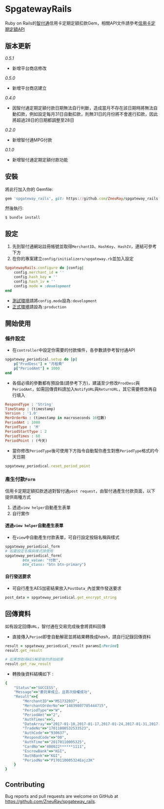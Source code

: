 # SpgatewayRails

Ruby on Rails的[智付通](https://www.spgateway.com/)信用卡定期定額扣款Gem，相關API文件請參考[信用卡定期定額API](https://www.spgateway.com/dw_files/info_api/spgateway_gateway_periodical_api_V1_0_6.pdf)

## 版本更新

*0.5.1*

* 新增平台商店修改

*0.5.0*

* 新增平台商店建立

*0.4.0*

* 因智付通定期定額付款日期無法自行判斷，造成當月不存在該日期時將無法自動扣款，例如設定每月31日自動扣款，則無31日的月份將不會進行扣款，因此將超過28日的日期都調整至28日

*0.2.0*

* 新增智付通MPG付款

*0.1.0*

* 新增智付通定期定額付款功能

## 安裝

將此行加入你的 Gemfile:

```ruby
gem 'spgateway_rails', git: https://github.com/ZneuRay/spgateway_rails.git
```

然後執行:

    $ bundle install

## 設定

1. 先到智付通網站註冊帳號並取得`MerchantID`、`HashKey`、`HashIV`，連結可參考下方
2. 在你的專案建立`config/initializers/spgateway.rb`並加入設定
    

```ruby
SpgatewayRails.configure do |config|
    config.merchant_id = ''
    config.hash_key = ''
    config.hash_iv = ''
    config.mode = :development
end
```

* [測試環境](https://cwww.spgateway.com/)請將`config.mode`設為`:development`
* [正式環境](https://www.spgateway.com/)請設為`:production`

## 開始使用

### 條件設定

* 在`controller`中設定你需要的付款條件，各參數請參考智付通API

```ruby
spgateway_periodical.setup do |p|
    p["ProdDesc"] = "月租費"
    p["PeriodAmt"] = 1000
end
```

* 各個必填的參數都有預設值(請參考下方)，建議至少修改`ProdDesc`與`PeriodAmt`，如需回傳資料請加入`NotifyURL`與`ReturnURL`，其它需要修改再自行填入

```ruby
RespondType : 'String'
TimeStamp : (timestamp)
Version : '1.0'
MerOrderNo : (timestamp in macroseconds 16位數)
PeriodAmt : 1000
PeriodType : 'M'
PeriodStartType : 2
PeriodTimes : 60
PeriodPoint : (今天)
```

* 當你修改`PeriodType`後可使用下方指令自動幫你產生對應`PeriodType`格式的今天日期

```ruby
spgateway_periodical.reset_period_point
```

### 產生付款`Form`

信用卡定期定額扣款透過對智付通`post request`，由智付通產生付款頁面，以下提供兩種方式

1. 透過`view helper`自動產生表單
2. 自行實作

#### 透過`view helper`自動產生表單

* 在`view`中自動產生付款表單，可自行設定按鈕名稱與樣式

```ruby
spgateway_periodical_form
# 如要設定名稱與樣式請使用
spgateway_periodical_form(
        btn_value: "付款",
        btn_class: "btn btn-primary")
```

#### 自行發送要求

* 可自行產生AES加密結果放入`PostData_`內並實作發送要求

```ruby
post_data = spgateway_periodical.get_encrypt_string
```

## 回傳資料

如有設定回傳`URL`，智付通在交易完成後會將資料回傳

* 直接傳入`Period`即會自動解密並將結果轉換成*hash*，請自行記錄回傳資料

```ruby
result = spgateway_periodical_result params[:Period]
result.get_result

# 如果想取得AES解密後的原始結果
result.get_raw_result
```

* 轉換後資料結構如下 :

```ruby
{
    "Status"=>"SUCCESS",
    "Message"=>"委託單成立，且首次授權成功",
    "Result"=>{
        "MerchantID"=>"MS1732037",
        "MerchantOrderNo"=>"14839807785444715",
        "PeriodType"=>"W",
        "PeriodAmt"=>"2",
        "AuthTimes"=>5,
        "DateArray"=>"2017-01-10,2017-01-17,2017-01-24,2017-01-31,2017-02-07",
        "TradeNo"=>"17011000532533523",
        "AuthCode"=>"930637",
        "RespondCode"=>"00",
        "AuthTime"=>"20170110005325",
        "CardNo"=>"400022******1111",
        "EscrowBank"=>"KGI",
        "AuthBank"=>"KGI",
        "PeriodNo"=>"P170110005324Eajz3K"
    }
}
```

## Contributing

Bug reports and pull requests are welcome on GitHub at https://github.com/ZneuRay/spgateway_rails.

